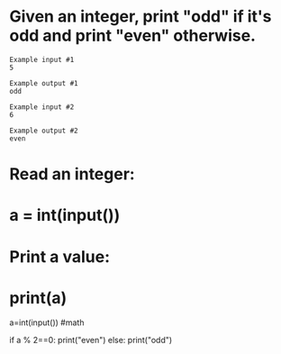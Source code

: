 # Given an integer, print "odd" if it's odd and print "even" otherwise.

```
Example input #1
5

Example output #1
odd

Example input #2
6

Example output #2
even
```

# Read an integer:
# a = int(input())
# Print a value:
# print(a)
a=int(input())
#math

if a % 2==0:
  print("even")
else:
  print("odd")
  
